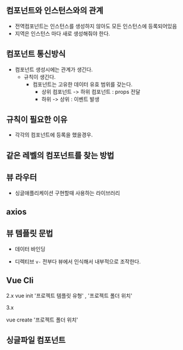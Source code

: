 ## 컴포넌트와 인스턴스와의 관계

- 전역컴포넌트는 인스턴스를 생성하지 않아도 모든 인스턴스에 등록되어있음
- 지역은 인스턴스 마다 새로 생성해줘야 한다.


## 컴포넌트 통신방식

- 컴포넌트 생성시에는 관계가 생긴다.
    - 규칙이 생긴다.
        - 컴포넌트는 고유한 데이터 유효 범위를 갖는다.
            - 상위 컴포넌트 -> 하위 컴포넌트 : props 전달
            - 하위 -> 상위 : 이벤트 발생

## 규칙이 필요한 이유

- 각각의 컴포넌트에 등록을 했을경우.


## 같은 레벨의 컴포넌트를 찾는 방법



## 뷰 라우터
- 싱글애플리케이션 구현할때 사용하는 라이브러리


## axios

## 뷰 템플릿 문법

- 데이터 바인딩

- 디렉티브 `v-` 전부다 뷰에서 인식해서 내부적으로 조작한다.

## Vue Cli
2.x
vue init '프로젝트 템플릿 유형' , '프로젝트 폴더 위치'

3.x

vue create '프로젝트 폴더 위치'



## 싱글파일 컴포넌트
